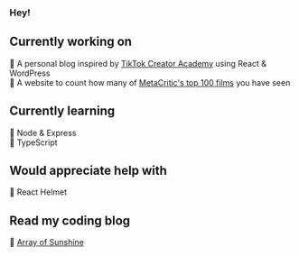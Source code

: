 ### Hey!

## Currently working on 
🔭 A personal blog inspired by [TikTok Creator Academy](https://www.tiktok.com/creator-academy/en/homepage) using React & WordPress\
🔭 A website to count how many of [MetaCritic's top 100 films](https://www.metacritic.com/browse/movie/) you have seen

## Currently learning
🌱 Node & Express\
🌱 TypeScript 

## Would appreciate help with
🤔 React Helmet

## Read my coding blog
📝 [Array of Sunshine](https://arrayofsunshine.co.uk/)
